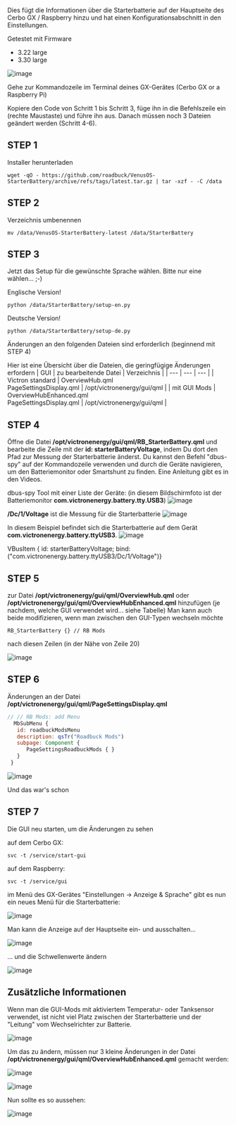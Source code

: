 Dies fügt die Informationen über die Starterbatterie auf der Hauptseite des Cerbo GX / Raspberry hinzu und hat einen Konfigurationsabschnitt in den Einstellungen.

Getestet mit Firmware
- 3.22 large
- 3.30 large

![image](https://github.com/roadbuck/VenusOS-StarterBattery/assets/164482499/1145eb5b-6487-476e-a5e8-aba6b58d941c)

Gehe zur Kommandozeile im Terminal deines GX-Gerätes (Cerbo GX or a Raspberry Pi)

Kopiere den Code von Schritt 1 bis Schritt 3, füge ihn in die Befehlszeile ein (rechte Maustaste) und führe ihn aus. Danach müssen noch 3 Dateien geändert werden (Schritt 4-6).

## STEP 1

Installer herunterladen
```
wget -qO - https://github.com/roadbuck/VenusOS-StarterBattery/archive/refs/tags/latest.tar.gz | tar -xzf - -C /data
```
## STEP 2
Verzeichnis umbenennen
```
mv /data/VenusOS-StarterBattery-latest /data/StarterBattery
```
## STEP 3
Jetzt das Setup für die gewünschte Sprache wählen. Bitte nur eine wählen... ;-)

Englische Version!
```
python /data/StarterBattery/setup-en.py
```
Deutsche Version!
```
python /data/StarterBattery/setup-de.py
```
Änderungen an den folgenden Dateien sind erforderlich (beginnend mit STEP 4)

Hier ist eine Übersicht über die Dateien, die geringfügige Änderungen erfordern
| GUI | zu bearbeitende Datei | Verzeichnis |
| --- | --- | --- |
| Victron standard | OverviewHub.qml<br>PageSettingsDisplay.qml | /opt/victronenergy/gui/qml |
| mit GUI Mods | OverviewHubEnhanced.qml<br>PageSettingsDisplay.qml | /opt/victronenergy/gui/qml |

## STEP 4
Öffne die Datei **/opt/victronenergy/gui/qml/RB_StarterBattery.qml** und bearbeite die Zeile mit der **id: starterBatteryVoltage**, indem Du dort den Pfad zur Messung der Starterbatterie änderst. Du kannst den Befehl "dbus-spy" auf der Kommandozeile verwenden und durch die Geräte navigieren, um den Batteriemonitor oder Smartshunt zu finden. Eine Anleitung gibt es in den Videos.

dbus-spy Tool mit einer Liste der Geräte:
(in diesem Bildschirmfoto ist der Batteriemonitor **com.victronenergy.battery.tty.USB3**)
![image](https://github.com/roadbuck/VenusOS-StarterBattery/assets/164482499/e88fd76e-4910-43a4-9483-a938c75e633b)

**/Dc/1/Voltage** ist die Messung für die Starterbatterie
![image](https://github.com/roadbuck/VenusOS-StarterBattery/assets/164482499/85597c24-5cc6-4529-9f90-7b622fb99e1f)

In diesem Beispiel befindet sich die Starterbatterie auf dem Gerät **com.victronenergy.battery.ttyUSB3**.
![image](https://github.com/roadbuck/VenusOS-StarterBattery/assets/164482499/e0f6e816-27eb-4fa5-a482-b8420921c46b)

VBusItem { id: starterBatteryVoltage; bind:("com.victronenergy.battery.ttyUSB3/Dc/1/Voltage")}

## STEP 5
zur Datei **/opt/victronenergy/gui/qml/OverviewHub.qml** oder **/opt/victronenergy/gui/qml/OverviewHubEnhanced.qml** hinzufügen (je nachdem, welche GUI verwendet wird... siehe Tabelle) Man kann auch beide modifizieren, wenn man zwischen den GUI-Typen wechseln möchte
```
RB_StarterBattery {} // RB Mods
```
nach diesen Zeilen (in der Nähe von Zeile 20)

![image](https://github.com/roadbuck/VenusOS-StarterBattery/assets/164482499/ffd64506-2d11-49b4-a8b8-711fe9f2dab6)

## STEP 6
Änderungen an der Datei **/opt/victronenergy/gui/qml/PageSettingsDisplay.qml**
```qml
// // RB Mods: add Menu
  MbSubMenu {
   id: roadbuckModsMenu
   description: qsTr("Roadbuck Mods")
   subpage: Component {
      PageSettingsRoadbuckMods { }
   }
 }
```
![image](https://github.com/roadbuck/VenusOS-StarterBattery/assets/164482499/a21b2fa3-67cb-4cf2-b6fd-65c0127d425a)


Und das war's schon

## STEP 7
Die GUI neu starten, um die Änderungen zu sehen

auf dem Cerbo GX:
```
svc -t /service/start-gui
```

auf dem Raspberry: 
```
svc -t /service/gui
```

im Menü des GX-Gerätes "Einstellungen -> Anzeige & Sprache" gibt es nun ein neues Menü für die Starterbatterie:

![image](https://github.com/roadbuck/VenusOS-StarterBattery/assets/164482499/101ecaa1-a5db-4465-a619-52e6d13852d7)

Man kann die Anzeige auf der Hauptseite ein- und ausschalten... 

![image](https://github.com/roadbuck/VenusOS-StarterBattery/assets/164482499/baba880d-6b71-4c0c-8eac-38d0a7a9c037)

... und die Schwellenwerte ändern

![image](https://github.com/roadbuck/VenusOS-StarterBattery/assets/164482499/c5bf2c8f-3e90-4a17-bc9d-d68f3e709d26)


## Zusätzliche Informationen
Wenn man die GUI-Mods mit aktiviertem Temperatur- oder Tanksensor verwendet, ist nicht viel Platz zwischen der Starterbatterie und der "Leitung" vom Wechselrichter zur Batterie.

![image](https://github.com/roadbuck/VenusOS-StarterBattery/assets/164482499/c2173458-e899-4182-b449-2706834a0bb3)

Um das zu ändern, müssen nur 3 kleine Änderungen in der Datei **/opt/victronenergy/gui/qml/OverviewHubEnhanced.qml** gemacht werden:

![image](https://github.com/roadbuck/VenusOS-StarterBattery/assets/164482499/8f7c3a46-8c1d-4ac8-b16b-2f1cee4ddbde)

![image](https://github.com/roadbuck/VenusOS-StarterBattery/assets/164482499/158d96d4-86bf-4157-8431-3c61a3215665)

Nun sollte es so aussehen:

![image](https://github.com/roadbuck/VenusOS-StarterBattery/assets/164482499/377bb176-22ef-4770-b6e5-dfc60303d352)
